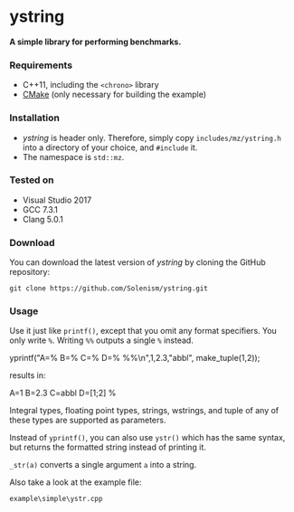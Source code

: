 # ystring
**A simple library for performing benchmarks.**

### Requirements

- C++11, including the ```<chrono>``` library
- [CMake](https://cmake.org/) (only necessary for building the example)

### Installation

- *ystring* is header only. Therefore, simply copy ```includes/mz/ystring.h``` into a directory of your choice, and ```#include``` it.
- The namespace is ```std::mz```.

### Tested on

- Visual Studio 2017
- GCC 7.3.1
- Clang 5.0.1

### Download 

You can download the latest version of *ystring* by cloning the GitHub repository:

	git clone https://github.com/Solenism/ystring.git
	
### Usage

Use it just like ```printf()```, except that you omit any format specifiers. You only write ```%```. Writing ```%%``` outputs a single ```%``` instead.

  yprintf("A=% B=% C=% D=% %%\n",1,2.3,"abbl", make_tuple(1,2));

results in:

  A=1 B=2.3 C=abbl D=[1;2] %
  
Integral types, floating point types, strings, wstrings, and tuple of any of these types are supported as parameters. 

Instead of ```yprintf()```, you can also use ```ystr()``` which has the same syntax, but returns the formatted string instead of printing it. 

```_str(a)``` converts a single argument ```a``` into a string.

Also take a look at the example file:

	example\simple\ystr.cpp
